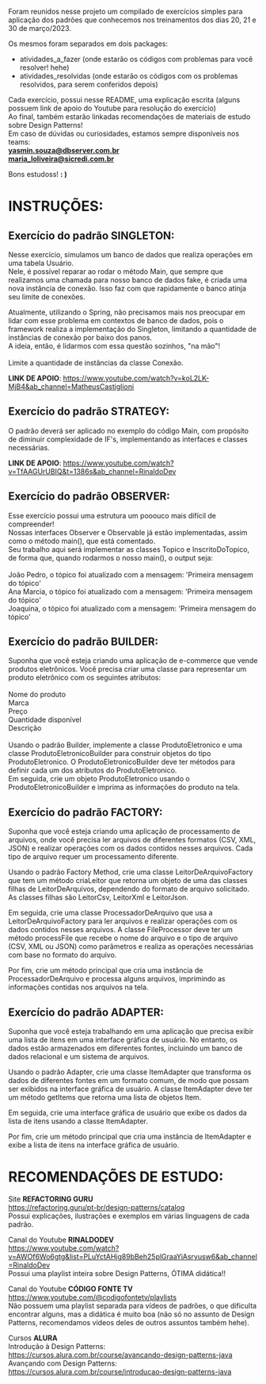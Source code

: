 

Foram reunidos nesse projeto um compilado de exercícios simples para aplicação dos padrões que conhecemos nos treinamentos
dos dias 20, 21 e 30 de março/2023. <br/>

Os mesmos foram separados em dois packages:
- atividades_a_fazer (onde estarão os códigos com problemas para você resolver! hehe)
- atividades_resolvidas (onde estarão os códigos com os problemas resolvidos, para serem conferidos depois)

Cada exercício, possui nesse README, uma explicação escrita (alguns possuem link de apoio do Youtube para resolução do exercício)
<br/>
Ao final, também estarão linkadas recomendações de materiais de estudo sobre Design Patterns!
<br/>
Em caso de dúvidas ou curiosidades, estamos sempre disponíveis nos teams: <br/>
**yasmin.souza@dbserver.com.br** <br/>
**maria_loliveira@sicredi.com.br**
<br/>

Bons estudoss! **: )** 


<h1>INSTRUÇÕES:</h1>


<h2> Exercício do padrão SINGLETON:</h2>
Nesse exercício, simulamos um banco de dados que realiza operações em uma tabela Usuário. <br/>
Nele, é possível reparar ao rodar o método Main, que sempre que realizamos uma chamada para nosso banco de dados fake, é criada uma nova instância de conexão. Isso faz com que rapidamente o banco atinja seu limite de conexões.


Atualmente, utilizando o Spring, não precisamos mais nos preocupar em lidar com esse problema
em contextos de banco de dados, pois o framework realiza a implementação do Singleton, limitando a quantidade de instâncias de conexão por baixo dos panos. <br/>
A ideia, então, é lidarmos com essa questão sozinhos, "na mão"!
<br/>
<br/>
Limite a quantidade de instâncias da classe Conexão.

**LINK DE APOIO**: https://www.youtube.com/watch?v=koL2LK-MjB4&ab_channel=MatheusCastiglioni

<h2> Exercício do padrão STRATEGY:</h2>
O padrão deverá ser aplicado no exemplo do código Main, com propósito de diminuir complexidade de IF's, implementando as interfaces e classes necessárias.
<br/>

**LINK DE APOIO**: https://www.youtube.com/watch?v=TfAAGUrUBIQ&t=1386s&ab_channel=RinaldoDev

<h2> Exercício do padrão OBSERVER:</h2>
Esse exercício possui uma estrutura um pooouco mais difícil de compreender! <br/>
Nossas interfaces Observer e Observable já estão implementadas, assim como o método main(), que está comentado. <br/>
Seu trabalho aqui será implementar as classes Topico e InscritoDoTopico, de forma que, quando rodarmos o nosso main(),
o output seja: <br/>
<br/>
João Pedro, o tópico foi atualizado com a mensagem: 'Primeira mensagem do tópico' <br/>
Ana Marcia, o tópico foi atualizado com a mensagem: 'Primeira mensagem do tópico' <br/>
Joaquina, o tópico foi atualizado com a mensagem: 'Primeira mensagem do tópico' <br/>


<h2> Exercício do padrão BUILDER:</h2>
Suponha que você esteja criando uma aplicação de e-commerce que vende produtos eletrônicos. Você precisa criar uma classe para representar um produto eletrônico com os seguintes atributos:
<br/>
<br/>
Nome do produto
<br/>
Marca
<br/>
Preço
<br/>
Quantidade disponível
<br/>
Descrição
<br/>
<br/>
Usando o padrão Builder, implemente a classe ProdutoEletronico e uma classe ProdutoEletronicoBuilder para construir objetos do tipo ProdutoEletronico. O ProdutoEletronicoBuilder deve ter métodos para definir cada um dos atributos do ProdutoEletronico.
<br/>Em seguida, crie um objeto ProdutoEletronico usando o ProdutoEletronicoBuilder e imprima as informações do produto na tela.
<br/>

<h2> Exercício do padrão FACTORY:</h2>

Suponha que você esteja criando uma aplicação de processamento de arquivos, onde você precisa ler arquivos de diferentes formatos (CSV, XML, JSON) e realizar operações com os dados contidos nesses arquivos. Cada tipo de arquivo requer um processamento diferente.

Usando o padrão Factory Method, crie uma classe LeitorDeArquivoFactory que tem um método criaLeitor que retorna um objeto de uma das classes filhas de LeitorDeArquivos, dependendo do formato de arquivo solicitado. As classes filhas são LeitorCsv, LeitorXml e LeitorJson.

Em seguida, crie uma classe ProcessadorDeArquivo que usa a LeitorDeArquivoFactory para ler arquivos e realizar operações com os dados contidos nesses arquivos. A classe FileProcessor deve ter um método processFile que recebe o nome do arquivo e o tipo de arquivo (CSV, XML ou JSON) como parâmetros e realiza as operações necessárias com base no formato do arquivo.

Por fim, crie um método principal que cria uma instância de ProcessadorDeArquivo e processa alguns arquivos, imprimindo as informações contidas nos arquivos na tela.
<br/>

<h2> Exercício do padrão ADAPTER:</h2>

Suponha que você esteja trabalhando em uma aplicação que precisa exibir uma lista de itens em uma interface gráfica de usuário. No entanto, os dados estão armazenados em diferentes fontes, incluindo um banco de dados relacional e um sistema de arquivos.

Usando o padrão Adapter, crie uma classe ItemAdapter que transforma os dados de diferentes fontes em um formato comum, de modo que possam ser exibidos na interface gráfica de usuário. A classe ItemAdapter deve ter um método getItems que retorna uma lista de objetos Item.

Em seguida, crie uma interface gráfica de usuário que exibe os dados da lista de itens usando a classe ItemAdapter.

Por fim, crie um método principal que cria uma instância de ItemAdapter e exibe a lista de itens na interface gráfica de usuário. 



<h1>RECOMENDAÇÕES DE ESTUDO:</h1>

Site **REFACTORING GURU** <br/>
https://refactoring.guru/pt-br/design-patterns/catalog  <br/>
Possui explicações, ilustrações e exemplos em várias linguagens de cada padrão. <br/>

Canal do Youtube **RINALDODEV** <br/>
https://www.youtube.com/watch?v=AWOf6Wo6gtg&list=PLuYctAHjg89bBeh25plGraaYiAsryusw6&ab_channel=RinaldoDev <br/>
Possui uma playlist inteira sobre Design Patterns, ÓTIMA didática!!<br/>

Canal do Youtube **CÓDIGO FONTE TV** <br/>
https://www.youtube.com/@codigofontetv/playlists <br/>
Não possuem uma playlist separada para vídeos de padrões, o que dificulta encontrar alguns, mas a didática é muito boa (não só no assunto de Design Patterns,
recomendamos vídeos deles de outros assuntos também hehe).

Cursos **ALURA** <br/>
Introdução à Design Patterns: https://cursos.alura.com.br/course/avancando-design-patterns-java <br/>
Avançando com Design Patterns: https://cursos.alura.com.br/course/introducao-design-patterns-java <br/>

